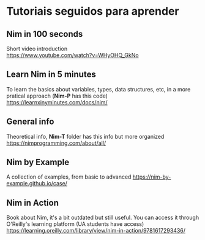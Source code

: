 # Tutoriais seguidos para aprender

## Nim in 100 seconds

Short video introduction  
https://www.youtube.com/watch?v=WHyOHQ_GkNo

## Learn Nim in 5 minutes

To learn the basics about variables, types, data structures, etc, in a more pratical approach (**Nim-P** has this code)  
https://learnxinyminutes.com/docs/nim/

## General info

Theoretical info, **Nim-T** folder has this info but more organized  
https://nimprogramming.com/about/all/

## Nim by Example

A collection of examples, from basic to advanced
https://nim-by-example.github.io/case/

## Nim in Action

Book about Nim, it's a bit outdated but still useful. You can access it through O'Reilly's learning platform (UA students have access)
https://learning.oreilly.com/library/view/nim-in-action/9781617293436/